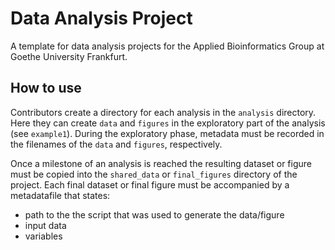 # Data Analysis Project

A template for data analysis projects for the Applied Bioinformatics Group at Goethe University Frankfurt.

## How to use

Contributors create a directory for each analysis in the `analysis` directory. Here they can create `data` and `figures` in the exploratory part of the analysis (see `example1`). During the exploratory phase, metadata must be recorded in the filenames of the `data` and `figures`, respectively.

Once a milestone of an analysis is reached the resulting dataset or figure must be copied into the `shared_data` or `final_figures` directory of the project. Each final dataset or final figure must be accompanied by a metadatafile that states:
  - path to the the script that was used to generate the data/figure
  - input data
  - variables
